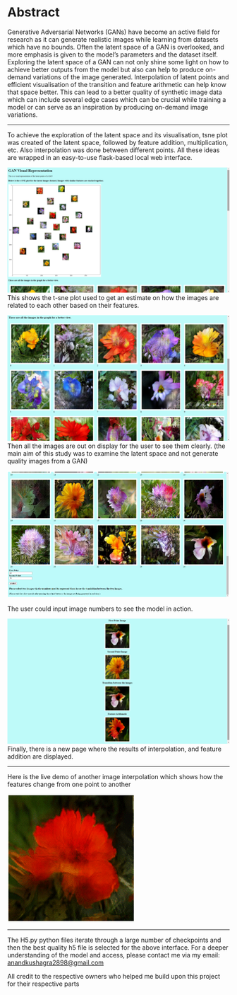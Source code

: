 # Abstract
Generative Adversarial Networks (GANs) have become an active field for research as it can generate realistic images while learning from datasets which have no bounds. Often the latent space of a GAN is overlooked, and more emphasis is given to the model’s parameters and the dataset itself. Exploring the latent space of a GAN can not only shine some light on how to achieve better outputs from the model but also can help to produce on-demand variations of the image generated. Interpolation of latent points and efficient visualisation of the transition and feature arithmetic can help know that space better. This can lead to a better quality of synthetic image data which can include several edge cases which can be crucial while training a model or can serve as an inspiration by producing on-demand image variations.


--------------------------------------------------------------------------------------------------------------------


To achieve the exploration of the latent space and its visualisation, tsne plot was created of the latent space, followed by feature addition, multiplication, etc. Also interpolation was done between different points. All these ideas are wrapped in an easy-to-use flask-based local web interface. 


![img](https://github.com/KA0335/MSc-Dissertation/blob/main/images/Screenshot%20(104).png)
This shows the t-sne plot used to get an estimate on how the images are related to each other based on their features.


![img](https://github.com/KA0335/MSc-Dissertation/blob/main/images/Screenshot%20(105).png)
Then all the images are out on display for the user to see them clearly. (the main aim of this study was to examine the latent space and not generate quality images from a GAN)


![img](https://github.com/KA0335/MSc-Dissertation/blob/main/images/Screenshot%20(113).png)
 
 The user could input image numbers to see the model in action.


![img](https://github.com/KA0335/MSc-Dissertation/blob/main/images/Screenshot%20(112).png)
Finally, there is a new page where the results of interpolation, and feature addition are displayed.

------------------------------------------------------------------------------------------------------------------
Here is the live demo of another image interpolation which shows how the features change from one point to another

![gif](https://github.com/KA-0335/GANs_LatentSpace/blob/main/images/Picture1.gif)


------------------------------------------------------------------------------------------------------------------

The H5.py python files iterate through a large number of checkpoints and then the best quality h5 file is selected for the above interface. For a deeper understanding of the model and access, please contact me via my email: anandkushagra2898@gmail.com

All credit to the respective owners who helped me build upon this project for their respective parts
